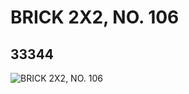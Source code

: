# BRICK 2X2, NO. 106
## 33344
![BRICK 2X2, NO. 106](https://lc-www-live-s.legocdn.com/media/bricks/5/2/6186586.jpg)